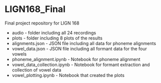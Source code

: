 # LIGN168_Final
Final project repository for LIGN 168

- audio - folder including all 24 recordings
- plots - folder including 8 plots of the results
- alignments.json - JSON file including all data for phoneme alignments
- vowel_data.json - JSON file including all formant data for the four vowels
- phoneme_alignment.ipynb - Notebook for phoneme alignment
- vowel_data_collection.ipynb - Notebook for formant extraction and collection of vowel data
- vowel_plotting.ipynb - Notebook that created the plots
